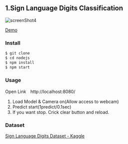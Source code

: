 ## 1.Sign Language Digits Classification

![screenShot4](https://github.com/PonDad/manatee/blob/master/1_sign_language_digits_classification-master/nodejs/static/img/Screenshot.png)

[Demo](https://sign-language-digits-tfjs.herokuapp.com/)

### Install

```bash
$ git clone 
$ cd nodejs
$ npm install
$ npm start
```

### Usage

Open Link　http://localhost:8080/

1. Load Model & Camera on(Allow access to webcam)
2. Predict start(1predict/0.1sec)
3. If you want stop. Crick clear button and reload.

### Dataset

[Sign Language Digits Dataset - Kaggle](https://www.kaggle.com/ardamavi/sign-language-digits-dataset)
